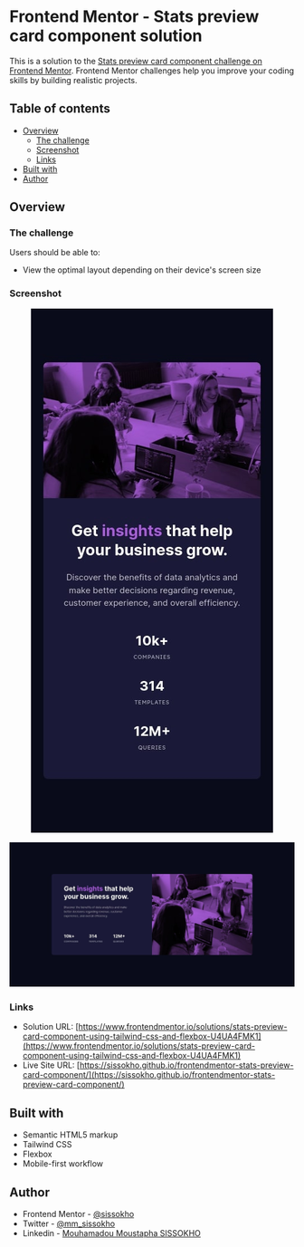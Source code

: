 # Frontend Mentor - Stats preview card component solution

This is a solution to the [Stats preview card component challenge on Frontend Mentor](https://www.frontendmentor.io/challenges/stats-preview-card-component-8JqbgoU62). Frontend Mentor challenges help you improve your coding skills by building realistic projects.

## Table of contents

- [Overview](#overview)
  - [The challenge](#the-challenge)
  - [Screenshot](#screenshot)
  - [Links](#links)
- [Built with](#built-with)
- [Author](#author)

## Overview

### The challenge

Users should be able to:

- View the optimal layout depending on their device's screen size

### Screenshot


<p align="center">
  <img src="./images/screenshot-mobile.jpg" alt="Mobile design"/>
</p>

![](./images/screenshot-desktop.jpg)

### Links

- Solution URL: [https://www.frontendmentor.io/solutions/stats-preview-card-component-using-tailwind-css-and-flexbox-U4UA4FMK1](https://www.frontendmentor.io/solutions/stats-preview-card-component-using-tailwind-css-and-flexbox-U4UA4FMK1)
- Live Site URL: [https://sissokho.github.io/frontendmentor-stats-preview-card-component/](https://sissokho.github.io/frontendmentor-stats-preview-card-component/)

## Built with

- Semantic HTML5 markup
- Tailwind CSS
- Flexbox
- Mobile-first workflow

## Author

- Frontend Mentor - [@sissokho](https://www.frontendmentor.io/profile/sissokho)
- Twitter - [@mm_sissokho](https://twitter.com/mm_sissokho)
- Linkedin - [Mouhamadou Moustapha SISSOKHO](https://www.linkedin.com/in/mouhamadou-moustapha-sissokho-548a55125/)

